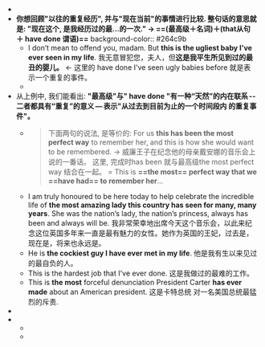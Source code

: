 -
- **你想回顾"以往的重复经历", 并与"现在当前"的事情进行比较. 整句话的意思就是: "现在这个, 是我经历过的最…​的一次." ->   ==(最高级＋名词)＋(that从句＋ have done 谓语)==**
  background-color:: #264c9b
	- I don’t mean to offend you, madam. But **this is the ugliest baby I've ever seen in my life**.
	  我无意冒犯您，夫人，但**这是我平生所见到过的最丑的婴儿。** <- 这里的 have done I've seen ugly babies before 就是表示一个重复的事件。
	-
- 从上例中, 我们能看出: **"最高级"与" have done "有一种“天然”的内在联系 -- 二者都具有“重复”的意义 — 表示"从过去到目前为止的一个时间段内 的重复事件"。**
	- > 下面两句的说法, 是等价的:
	  For us **this has been the most perfect way** to remember her, and this is how she would want to be remembered.
	  → 威廉王子在纪念他的母亲戴安娜的音乐会上说的一番话。
	  这里, 完成时has been 就与最高级the most perfect way 结合在一起。
	  = This is **==the most== perfect way that we ==have had== to remember her**…​
	- I am truly honoured to be here today to help celebrate the incredible life of **the most amazing lady this country has seen for many, many years**. She was the nation’s lady, the nation’s princess, always has been and always will be.
	  我非常荣幸地出席今天这个音乐会，以此来纪念这位英国多年来一直是最有魅力的女性。她作为英国的王妃，过去是，现在是，将来也永远是。
	- He is **the cockiest guy I have ever met in my life**. 他是我有生以来见过的最自负的人。
	- This is the hardest job that I've ever done. 这是我做过的最难的工作。
	- This is **the most** forceful denunciation President Carter **has ever made** about an American president. 这是卡特总统 对一名美国总统最猛烈的斥责.
-
-
	-
	-